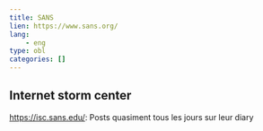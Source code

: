 ```yaml
---
title: SANS
lien: https://www.sans.org/
lang:
    - eng
type: obl
categories: []
---
```


## Internet storm center
https://isc.sans.edu/: Posts quasiment tous les jours sur leur diary
